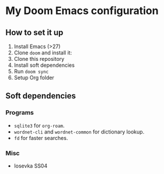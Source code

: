 
# My Doom Emacs configuration

## How to set it up
1. Install Emacs (>27)
2. Clone `doom` and install it: 
3. Clone this repository
4. Install soft dependencies
5. Run `doom sync`
6. Setup Org folder

## Soft dependencies
### Programs
- `sqlite3` for `org-roam`.
- `wordnet-cli` and `wordnet-common` for dictionary lookup.
- `fd` for faster searches.

### Misc
- Iosevka SS04


